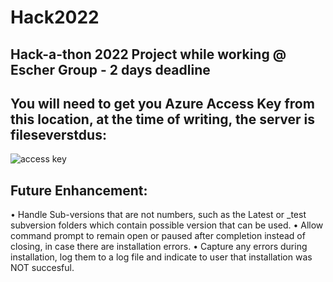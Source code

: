 # Hack2022
## Hack-a-thon 2022 Project while working @ Escher Group - 2 days deadline

## You will need to get you Azure Access Key from this location, at the time of writing, the server is fileseverstdus:
![access key](https://user-images.githubusercontent.com/14348712/181669025-1b806aeb-b792-4c36-ac93-f5e9384db406.png)

## Future Enhancement:
• Handle Sub-versions that are not numbers, such as the Latest or _test subversion folders which contain possible version that can be used.
• Allow command prompt to remain open or paused after completion instead of closing, in case there are installation errors.
• Capture any errors during installation, log them to a log file and indicate to user that installation was NOT succesful.
